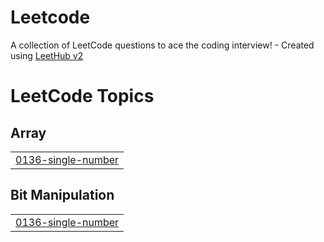 # Leetcode
A collection of LeetCode questions to ace the coding interview! - Created using [LeetHub v2](https://github.com/arunbhardwaj/LeetHub-2.0)

<!---LeetCode Topics Start-->
# LeetCode Topics
## Array
|  |
| ------- |
| [0136-single-number](https://github.com/MadhuSudhanCodeZ/Leetcode/tree/master/0136-single-number) |
## Bit Manipulation
|  |
| ------- |
| [0136-single-number](https://github.com/MadhuSudhanCodeZ/Leetcode/tree/master/0136-single-number) |
<!---LeetCode Topics End-->